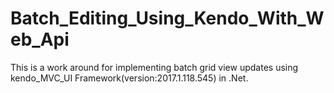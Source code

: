 # Batch_Editing_Using_Kendo_With_Web_Api
This is a work around for implementing batch grid view updates using kendo_MVC_UI Framework(version:2017.1.118.545) in .Net.  
